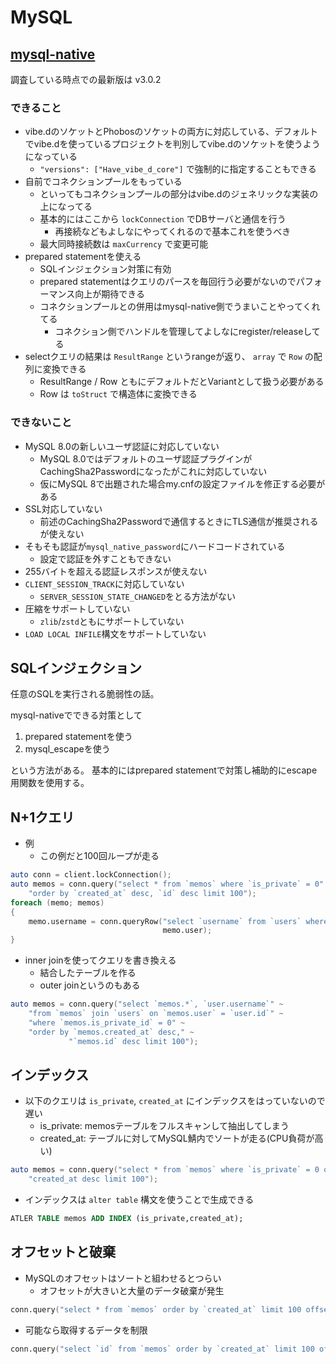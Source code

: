 # MySQL

## [mysql-native](https://github.com/mysql-d/mysql-native)

調査している時点での最新版は v3.0.2

### できること

- vibe.dのソケットとPhobosのソケットの両方に対応している、デフォルトでvibe.dを使っているプロジェクトを判別してvibe.dのソケットを使うようになっている
  - `"versions": ["Have_vibe_d_core"]` で強制的に指定することもできる
- 自前でコネクションプールをもっている
  - といってもコネクションプールの部分はvibe.dのジェネリックな実装の上になってる
  - 基本的にはここから `lockConnection` でDBサーバと通信を行う
    - 再接続などもよしなにやってくれるので基本これを使うべき
  - 最大同時接続数は `maxCurrency` で変更可能
- prepared statementを使える
  - SQLインジェクション対策に有効
  - prepared statementはクエリのパースを毎回行う必要がないのでパフォーマンス向上が期待できる
  - コネクションプールとの併用はmysql-native側でうまいことやってくれてる
    - コネクション側でハンドルを管理してよしなにregister/releaseしてる
- selectクエリの結果は `ResultRange` というrangeが返り、 `array` で `Row` の配列に変換できる
  - ResultRange / Row ともにデフォルトだとVariantとして扱う必要がある
  - Row は `toStruct` で構造体に変換できる

### できないこと

- MySQL 8.0の新しいユーザ認証に対応していない
  - MySQL 8.0ではデフォルトのユーザ認証プラグインがCachingSha2Passwordになったがこれに対応していない
  - 仮にMySQL 8で出題された場合my.cnfの設定ファイルを修正する必要がある
- SSL対応していない
  - 前述のCachingSha2Passwordで通信するときにTLS通信が推奨されるが使えない
- そもそも認証が`mysql_native_password`にハードコードされている
  - 設定で認証を外すこともできない
- 255バイトを超える認証レスポンスが使えない
- `CLIENT_SESSION_TRACK`に対応していない
  - `SERVER_SESSION_STATE_CHANGED`をとる方法がない
- 圧縮をサポートしていない
  - `zlib`/`zstd`ともにサポートしていない
- `LOAD LOCAL INFILE`構文をサポートしていない

## SQLインジェクション

任意のSQLを実行される脆弱性の話。

mysql-nativeでできる対策として

1. prepared statementを使う
2. mysql_escapeを使う

という方法がある。
基本的にはprepared statementで対策し補助的にescape用関数を使用する。

## N+1クエリ

- 例
  - この例だと100回ループが走る

```d
auto conn = client.lockConnection();
auto memos = conn.query("select * from `memos` where `is_private` = 0" ~
    "order by `created_at` desc, `id` desc limit 100");
foreach (memo; memos)
{
    memo.username = conn.queryRow("select `username` from `users` where `id` = ?",
                                  memo.user);
}
```

- inner joinを使ってクエリを書き換える
  - 結合したテーブルを作る
  - outer joinというのもある

```d
auto memos = conn.query("select `memos.*`, `user.username`" ~
    "from `memos` join `users` on `memos.user` = `user.id`" ~
    "where `memos.is_private_id` = 0" ~
    "order by `memos.created_at` desc," ~
             "`memos.id` desc limit 100");
```

## インデックス

- 以下のクエリは `is_private`, `created_at` にインデックスをはっていないので遅い
  - is_private: memosテーブルをフルスキャンして抽出してしまう
  - created_at: テーブルに対してMySQL鯖内でソートが走る(CPU負荷が高い)

```d
auto memos = conn.query("select * from `memos` where `is_private` = 0 order by" ~
    "created_at desc limit 100");
```

- インデックスは `alter table` 構文を使うことで生成できる

```sql
ATLER TABLE memos ADD INDEX (is_private,created_at);
```

## オフセットと破棄

- MySQLのオフセットはソートと組わせるとつらい
  - オフセットが大きいと大量のデータ破棄が発生

```d
conn.query("select * from `memos` order by `created_at` limit 100 offset 10000");
```

- 可能なら取得するデータを制限

```d
conn.query("select `id` from `memos` order by `created_at` limit 100 offset 10000");
```
